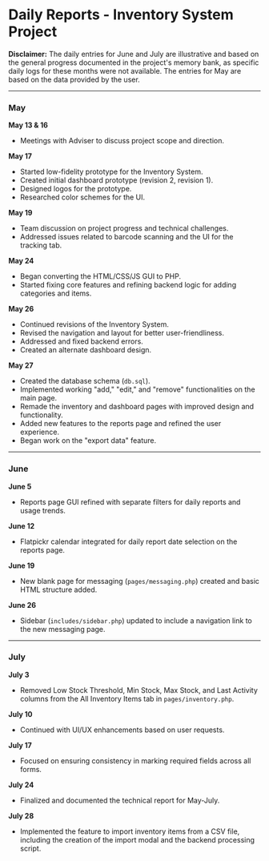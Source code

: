 # Daily Reports - Inventory System Project

**Disclaimer:** The daily entries for June and July are illustrative and based on the general progress documented in the project's memory bank, as specific daily logs for these months were not available. The entries for May are based on the data provided by the user.

---

### May

**May 13 & 16**
- Meetings with Adviser to discuss project scope and direction.

**May 17**
- Started low-fidelity prototype for the Inventory System.
- Created initial dashboard prototype (revision 2, revision 1).
- Designed logos for the prototype.
- Researched color schemes for the UI.

**May 19**
- Team discussion on project progress and technical challenges.
- Addressed issues related to barcode scanning and the UI for the tracking tab.

**May 24**
- Began converting the HTML/CSS/JS GUI to PHP.
- Started fixing core features and refining backend logic for adding categories and items.

**May 26**
- Continued revisions of the Inventory System.
- Revised the navigation and layout for better user-friendliness.
- Addressed and fixed backend errors.
- Created an alternate dashboard design.

**May 27**
- Created the database schema (`db.sql`).
- Implemented working "add," "edit," and "remove" functionalities on the main page.
- Remade the inventory and dashboard pages with improved design and functionality.
- Added new features to the reports page and refined the user experience.
- Began work on the "export data" feature.

---

### June

**June 5**
- Reports page GUI refined with separate filters for daily reports and usage trends.

**June 12**
- Flatpickr calendar integrated for daily report date selection on the reports page.

**June 19**
- New blank page for messaging (`pages/messaging.php`) created and basic HTML structure added.

**June 26**
- Sidebar (`includes/sidebar.php`) updated to include a navigation link to the new messaging page.

---

### July

**July 3**
- Removed Low Stock Threshold, Min Stock, Max Stock, and Last Activity columns from the All Inventory Items tab in `pages/inventory.php`.

**July 10**
- Continued with UI/UX enhancements based on user requests.

**July 17**
- Focused on ensuring consistency in marking required fields across all forms.

**July 24**
- Finalized and documented the technical report for May-July.

**July 28**
- Implemented the feature to import inventory items from a CSV file, including the creation of the import modal and the backend processing script.
